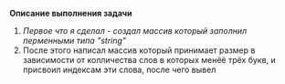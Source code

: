 __Описание выполнения задачи__
1) _Первое что я сделал - создал массив который заполнил перменными типа "string"_
2) После этого написал массив который принимает размер в зависимости от колличества слов в которых менёё трёх букв, и присвоил индексам эти слова, после чего вывел
